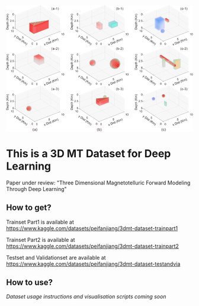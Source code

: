 ![image](DATASET.jpg)

# This is a 3D MT Dataset for Deep Learning

Paper under review: "Three Dimensional Magnetotelluric Forward Modeling Through Deep Learning"

## How to get?

Trainset Part1 is available at https://www.kaggle.com/datasets/peifanjiang/3dmt-dataset-trainpart1

Trainset Part2 is available at https://www.kaggle.com/datasets/peifanjiang/3dmt-dataset-trainpart2

Testset and Validationset are available at https://www.kaggle.com/datasets/peifanjiang/3dmt-dataset-testandvia

## How to use?

*Dataset usage instructions and visualisation scripts coming soon*
